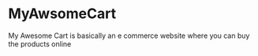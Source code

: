 # MyAwsomeCart
My Awesome Cart is basically an e commerce website where you can buy the products online
